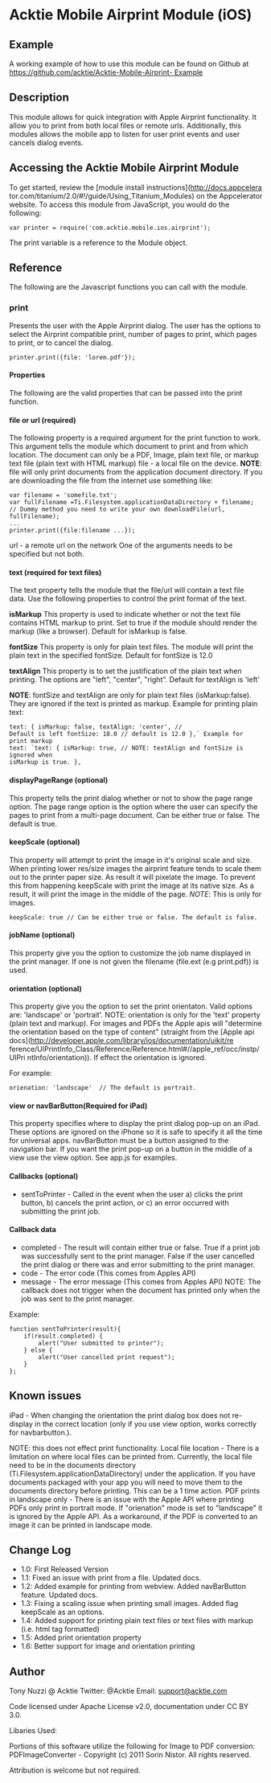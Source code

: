 # Acktie Mobile Airprint Module (iOS)

## Example

A working example of how to use this module can be found on Github at
[https://github.com/acktie/Acktie-Mobile-Airprint-
Example](https://github.com/acktie/Acktie-Mobile-Airprint-Example)

## Description

This module allows for quick integration with Apple Airprint functionality. It
allow you to print from both local files or remote urls. Additionally, this
modules allows the mobile app to listen for user print events and user cancels
dialog events.

## Accessing the Acktie Mobile Airprint Module

To get started, review the [module install instructions](http://docs.appcelera
tor.com/titanium/2.0/#!/guide/Using_Titanium_Modules) on the Appcelerator
website. To access this module from JavaScript, you would do the following:

    var printer = require('com.acktie.mobile.ios.airprint');    

The print variable
is a reference to the Module object.

## Reference

The following are the Javascript functions you can call with the module.

### print

Presents the user with the Apple Airprint dialog. The user has the options to
select the Airprint compatible print, number of pages to print, which pages to
print, or to cancel the dialog. 

    printer.print({file: 'lorem.pdf'});

#### Properties

The following are the valid properties that can be passed into the print
function.

#### file or url (required)

The following property is a required argument for the print function to work.
This argument tells the module which document to print and from which
location. The document can only be a PDF, Image, plain text file, or markup
text file (plain text with HTML markup) file - a local file on the device.
**NOTE**: file will only print documents from the application document
directory. If you are downloading the file from the internet use something
like: 

    var filename = 'somefile.txt'; 
    var fullFilename =Ti.Filesystem.applicationDataDirectory + filename; 
    // Dummy method you need to write your own downloadFile(url, fullFilename); 
    ... 
    printer.print({file:filename ...});

url - a remote url on the network One of the arguments needs
to be specified but not both.
    
#### text (required for text files)

The text property tells the module that the file/url will contain a text file
data. Use the following properties to control the print format of the text.

**isMarkup** This property is used to indicate whether or not the text file
contains HTML markup to print. Set to true if the module should render the
markup (like a browser). Default for isMarkup is false. 

**fontSize** This property is only for plain text files. The module will print the plain text in the specified fontSize. Default for fontSize is 12.0 

**textAlign** This property is to set the justification of the plain text when printing. The options are "left", "center", "right". Default for textAlign is 'left'

**NOTE**: fontSize and textAlign are only for plain text files
(isMarkup:false). They are ignored if the text is printed as markup. Example
for printing plain text: 

    text: { isMarkup: false, textAlign: 'center', //
    Default is left fontSize: 18.0 // default is 12.0 },` Example for print markup
    text: `text: { isMarkup: true, // NOTE: textAlign and fontSize is ignored when
    isMarkup is true. },

#### displayPageRange (optional)

This property tells the print dialog whether or not to show the page range
option. The page range option is the option where the user can specify the
pages to print from a multi-page document. Can be either true or false. The
default is true.

#### keepScale (optional)

This property will attempt to print the image in it's original scale and size.
When printing lower res/size images the airprint feature tends to scale them
out to the printer paper size. As result it will pixelate the image. To
prevent this from happening keepScale with print the image at its native size.
As a result, it will print the image in the middle of the page. _NOTE_: This
is only for images. 

    keepScale: true // Can be either true or false. The default is false.

#### jobName (optional)

This property give you the option to customize the job name displayed in the
print manager. If one is not given the filename (file.ext (e.g print.pdf)) is
used.

#### orientation (optional)

This property give you the option to set the print orientaton. Valid options
are: 'landscape' or 'portrait'. NOTE: orientation is only for the 'text'
property (plain text and markup). For images and PDFs the Apple apis will
"determine the orientation based on the type of content" (straight from the
[Apple api docs](http://developer.apple.com/library/ios/documentation/uikit/re
ference/UIPrintInfo_Class/Reference/Reference.html#//apple_ref/occ/instp/UIPri
ntInfo/orientation)). If effect the orientation is ignored. 

For example:

    orienation: 'landscape'  // The default is portrait.

#### view or navBarButton(Required for iPad)

This property specifies where to display the print dialog pop-up on an iPad.
These options are ignored on the iPhone so it is safe to specify it all the
time for universal apps. navBarButton must be a button assigned to the
navigation bar. If you want the print pop-up on a button in the middle of a
view use the view option. See app.js for examples.

#### Callbacks (optional)

  * sentToPrinter - Called in the event when the user a) clicks the print button, b) cancels the print action, or c) an error occurred with submitting the print job.

#### Callback data

  * completed - The result will contain either true or false. True if a print job was successfully sent to the print manager. False if the user cancelled the print dialog or there was and error submitting to the print manager.
  * code - The error code (This comes from Apples API)
  * message - The error message (This comes from Apples API)
NOTE: The callback does not trigger when the document has printed only when
the job was sent to the print manager. 

Example: 

    function sentToPrinter(result){ 
        if(result.completed) { 
            alert("User submitted to printer"); 
        } else { 
            alert("User cancelled print request"); 
        } 
    };

## Known issues

iPad - When changing the orientation the print dialog box does not re-display
in the correct location (only if you use view option, works correctly for
navbarbutton.). 

NOTE: this does not effect print functionality. Local file
location - There is a limitation on where local files can be printed from.
Currently, the local file need to be in the documents directory
(Ti.Filesystem.applicationDataDirectory) under the application. If you have
documents packaged with your app you will need to move them to the documents
directory before printing. This can be a 1 time action. PDF prints in
landscape only - There is an issue with the Apple API where printing PDFs only
print in portrait mode. If "orienation" mode is set to "landscape" it is
ignored by the Apple API. As a workaround, if the PDF is converted to an image
it can be printed in landscape mode.

## Change Log

  * 1.0: First Released Version
  * 1.1: Fixed an issue with print from a file. Updated docs.
  * 1.2: Added example for printing from webview. Added navBarButton feature. Updated docs.
  * 1.3: Fixing a scaling issue when printing small images. Added flag keepScale as an options.
  * 1.4: Added support for printing plain text files or text files with markup (i.e. html tag formatted)
  * 1.5: Added print orientation property
  * 1.6: Better support for image and orientation printing

## Author

Tony Nuzzi @ Acktie 
Twitter: @Acktie 
Email: support@acktie.com

Code licensed under Apache License v2.0, documentation under CC BY 3.0.

Libaries Used:

Portions of this software utilize the following for Image to PDF conversion:
PDFImageConverter - Copyright (c) 2011 Sorin Nistor. All rights reserved. 

Attribution is welcome but not required.

